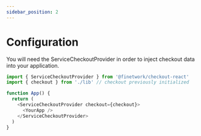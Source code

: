 ```yaml
---
sidebar_position: 2
---
```


# Configuration

You will need the ServiceCheckoutProvider in order to inject checkout data into your application.

```js
import { ServiceCheckoutProvider } from '@finetwork/checkout-react'
import { checkout } from './lib' // checkout previously initialized

function App() {
  return (
    <ServiceCheckoutProvider checkout={checkout}>
      <YourApp />
    </ServiceCheckoutProvider>
  )
}
```
